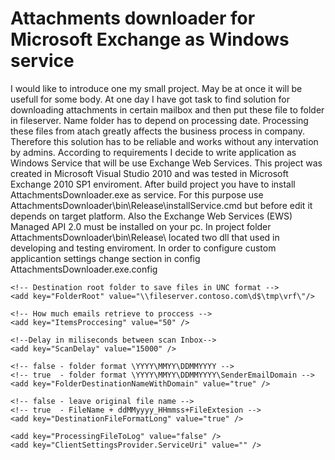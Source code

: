 # Attachments downloader for Microsoft Exchange as Windows service 
 I  would like to introduce one my small project. May be at once it will be usefull for some body. At one day I have got task to find solution for
 downloading attachments in certain mailbox and then put these file to folder in fileserver. Name folder has to depend on processing date. Processing
 these files from atach greatly affects the business process in company. Therefore this solution has to be reliable and works without any intervation 
 by admins. According to requirements I decide to write application as Windows Service that will be use Exchange Web Services. 
 This project was created in Microsoft Visual Studio 2010 and was tested in Microsoft Exchange 2010 SP1 enviroment.
 After build project you have to install AttachmentsDownloader.exe as service. For this purpose use  
 AttachmentsDownloader\bin\Release\installService.cmd but before edit it depends on target platform.
 	Also the Exchange Web Services (EWS) Managed API 2.0 must be installed on your pc. In project folder AttachmentsDownloader\bin\Release\ 
 located two dll that used in developing and testing enviroment.
	 In order to configure custom applicantion settings  change  section  <appSetting> in config AttachmentsDownloader.exe.config


<appSettings>
    <add key="MailServerUrl" value="https://mail.contoso.com/EWS/Exchange.asmx"/>
    <add key="MailBox" value="viktor@contoso.com"/>
    <add key="User" value="viktor"/>
    <add key="Password" value="Pa$$word"/>
    <add key="Domain" value="contoso.com"/>

    <!-- Destination root folder to save files in UNC format -->
    <add key="FolderRoot" value="\\fileserver.contoso.com\d$\tmp\vrf\"/>
 
    <!-- How much emails retrieve to proccess -->
    <add key="ItemsProccesing" value="50" />

    <!--Delay in miliseconds between scan Inbox-->
    <add key="ScanDelay" value="15000" />

    <!-- false - folder format \YYYY\MMYY\DDMMYYYY -->
    <!-- true  - folder format \YYYY\MMYY\DDMMYYYY\SenderEmailDomain -->
    <add key="FolderDestinationNameWithDomain" value="true" />

    <!-- false - leave original file name -->
    <!-- true  - FileName + ddMMyyyy_HHmmss+FileExtesion -->
    <add key="DestinationFileFormatLong" value="true" />

    <add key="ProcessingFileToLog" value="false" />
    <add key="ClientSettingsProvider.ServiceUri" value="" />
  </appSettings>
 

   
